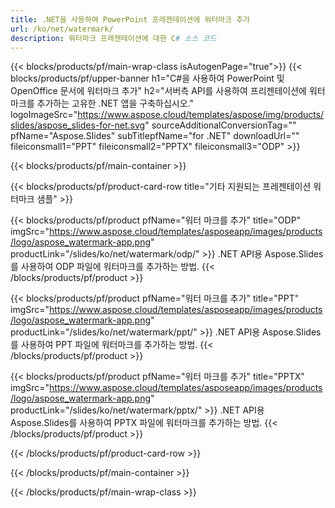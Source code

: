 ```yaml
---
title: .NET을 사용하여 PowerPoint 프레젠테이션에 워터마크 추가
url: /ko/net/watermark/
description: 워터마크 프레젠테이션에 대한 C# 소스 코드
---
```


{{< blocks/products/pf/main-wrap-class isAutogenPage="true">}}
{{< blocks/products/pf/upper-banner h1="C#을 사용하여 PowerPoint 및 OpenOffice 문서에 워터마크 추가" h2="서버측 API를 사용하여 프리젠테이션에 워터마크를 추가하는 고유한 .NET 앱을 구축하십시오." logoImageSrc="https://www.aspose.cloud/templates/aspose/img/products/slides/aspose_slides-for-net.svg" sourceAdditionalConversionTag="" pfName="Aspose.Slides" subTitlepfName="for .NET" downloadUrl="" fileiconsmall1="PPT" fileiconsmall2="PPTX" fileiconsmall3="ODP" >}}

{{< blocks/products/pf/main-container >}}

{{< blocks/products/pf/product-card-row title="기타 지원되는 프레젠테이션 워터마크 샘플" >}}

{{< blocks/products/pf/product pfName="워터 마크를 추가" title="ODP" imgSrc="https://www.aspose.cloud/templates/asposeapp/images/products/logo/aspose_watermark-app.png" productLink="/slides/ko/net/watermark/odp/" >}}
.NET API용 Aspose.Slides를 사용하여 ODP 파일에 워터마크를 추가하는 방법.
{{< /blocks/products/pf/product >}}

{{< blocks/products/pf/product pfName="워터 마크를 추가" title="PPT" imgSrc="https://www.aspose.cloud/templates/asposeapp/images/products/logo/aspose_watermark-app.png" productLink="/slides/ko/net/watermark/ppt/" >}}
.NET API용 Aspose.Slides를 사용하여 PPT 파일에 워터마크를 추가하는 방법.
{{< /blocks/products/pf/product >}}

{{< blocks/products/pf/product pfName="워터 마크를 추가" title="PPTX" imgSrc="https://www.aspose.cloud/templates/asposeapp/images/products/logo/aspose_watermark-app.png" productLink="/slides/ko/net/watermark/pptx/" >}}
.NET API용 Aspose.Slides를 사용하여 PPTX 파일에 워터마크를 추가하는 방법.
{{< /blocks/products/pf/product >}}



{{< /blocks/products/pf/product-card-row >}}

{{< /blocks/products/pf/main-container >}}
    
{{< /blocks/products/pf/main-wrap-class >}}